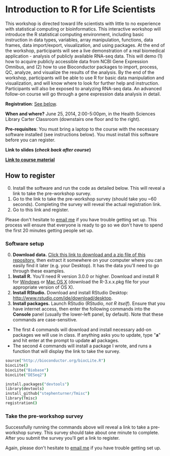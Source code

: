 # Introduction to R for Life Scientists

This workshop is directed toward life scientists with little to no experience with statistical computing or bioinformatics. This interactive workshop will introduce the R statistical computing environment, including basic instruction in data types, variables, array manipulation, functions, data frames, data import/export, visualization, and using packages. At the end of the workshop, participants will see a live demonstration of a real biomedical application - analysis of publicly available RNA-seq data. This will demo (1) how to acquire publicly accessible data from NCBI Gene Expression Omnibus, and (2) how to use Bioconductor packages to import, process, QC, analyze, and visualize the results of the analysis. By the end of the workshop, participants will be able to use R for basic data manipulation and visualization, and will know where to look for further help and instruction. Participants will also be exposed to analyzing RNA-seq data. An advanced follow-on course will go through a gene expression data analysis in detail.

**Registration**: [See below](#how-to-register).

**When and where?** June 25, 2014, 2:00-5:00pm, in the Health Sciences Library Carter Classroom (downstairs one floor and to the right).

**Pre-requisites**: You must bring a laptop to the course with the necessary software installed (see instructions below). You must install this software before you can register.

**Link to slides (*check back after course*)**

**[Link to course material](intro-r-lifesci.md)**


## How to register

0. Install the software and run the code as detailed below. This will reveal a link to take the pre-workshop survey.
0. Go to the link to take the pre-workshop survey (should take you ~60 seconds). Completing the survey will reveal the actual registration link.
0. Go to this link and register.

Please don't hesitate to [email me](http://stephenturner.us/email) if you have trouble getting set up. This process will ensure that everyone is ready to go so we don't have to spend the first 20 minutes getting people set up.

### Software setup

0. **Download data.** [Click this link to download and a zip file of this repository](https://github.com/stephenturner/teaching/archive/master.zip), then extract it somewhere on your computer where you can easily find it later (e.g. your Desktop). It has the data you'll need to go through these examples.
0. **Install R.** You'll need R version 3.0.0 or higher. Download and install R for [Windows](http://cran.r-project.org/bin/windows/base/) or [Mac OS X](http://cran.r-project.org/bin/macosx/) (download the R-3.x.x.pkg file for your appropriate version of OS X).
0. **Install RStudio.** Download and install RStudio Desktop: <http://www.rstudio.com/ide/download/desktop>.
0. **Install packages.** Launch RStudio (RStudio, *not R itself*). Ensure that you have internet access, then enter the following commands into the **Console** panel (usually the lower-left panel, by default). Note that these commands are case-sensitive.
  * The first 4 commands will download and install necessary add-on packages we will use in class. If anything asks you to update, type "**a**" and hit enter at the prompt to update **a**ll packages.
  * The second 4 commands will install a package I wrote, and runs a function that will display the link to take the survey.

```coffee
source("http://bioconductor.org/biocLite.R")
biocLite()
biocLite("Biobase")
biocLite("DESeq2")

install.packages("devtools")
library(devtools)
install_github("stephenturner/Tmisc")
library(Tmisc)
registration()
```

### Take the pre-workshop survey

Successfully running the commands above will reveal a link to take a pre-workshop survey. This survey should take about one minute to complete. After you submit the survey you'll get a link to register.

Again, please don't hesitate to [email me](http://stephenturner.us/email) if you have trouble getting set up.
